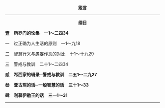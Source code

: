 <p style="text-align:center;font-weight:bold;">箴言</p>

<hr>

<p style="text-align:center;font-weight:bold;">纲目</p>

<b>壹　所罗门的论集　一1～二四34</b>

一　过正确为人生活的原则　一1～九18

二　智慧行义与愚妄作恶的对比　十1～十九29

三　警戒与教训　二十1～二四34

<b>贰　希西家的辑录─警戒与教训　二五1～二九27</b>

<b>叁　亚古珥的话─一般智慧的话　三十1～33</b>

<b>肆　利慕伊勒王的话　三一1～31</b>

<hr>

